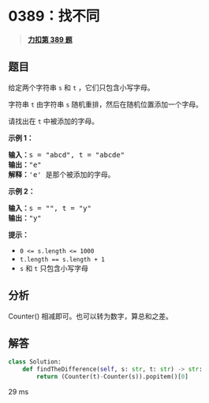 # 0389：找不同


> <u>**[力扣第 389 题](https://leetcode.cn/problems/find-the-difference/)**</u>

## 题目

<p>给定两个字符串 <code>s</code> 和 <code>t</code> ，它们只包含小写字母。</p>

<p>字符串 <code>t</code> 由字符串 <code>s</code> 随机重排，然后在随机位置添加一个字母。</p>

<p>请找出在 <code>t</code> 中被添加的字母。</p>



<p><strong>示例 1：</strong></p>

<pre>
<strong>输入：</strong>s = "abcd", t = "abcde"
<strong>输出：</strong>"e"
<strong>解释：</strong>'e' 是那个被添加的字母。
</pre>

<p><strong>示例 2：</strong></p>

<pre>
<strong>输入：</strong>s = "", t = "y"
<strong>输出：</strong>"y"
</pre>



<p><strong>提示：</strong></p>

<ul>
<li><code>0 &lt;= s.length &lt;= 1000</code></li>
<li><code>t.length == s.length + 1</code></li>
<li><code>s</code> 和 <code>t</code> 只包含小写字母</li>
</ul>


## 分析

Counter() 相减即可。也可以转为数字，算总和之差。

## 解答

```python
class Solution:
    def findTheDifference(self, s: str, t: str) -> str:
        return (Counter(t)-Counter(s)).popitem()[0]
```
29 ms


